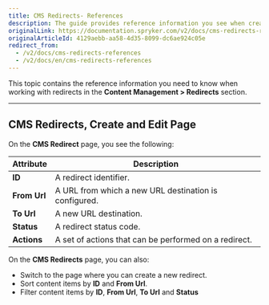 ```yaml
---
title: CMS Redirects- References
description: The guide provides reference information you see when creating and updating URL redirects in the Back Office.
originalLink: https://documentation.spryker.com/v2/docs/cms-redirects-references
originalArticleId: 4129aebb-aa58-4d35-8099-dc6ae924c05e
redirect_from:
  - /v2/docs/cms-redirects-references
  - /v2/docs/en/cms-redirects-references
---
```


This topic contains the reference information you need to know when working with redirects in the **Content Management > Redirects** section.
***

## CMS Redirects, Create and Edit Page
On the **CMS Redirect** page, you see the following:

| Attribute | Description |
| --- | --- |
| **ID** | A redirect identifier. |
|**From Url**  | A URL from which a new URL destination is configured. |
| **To Url** | A new URL destination. |
| **Status** | A redirect status code. |
| **Actions** | A set of actions that can be performed on a redirect. |

On the **CMS Redirects** page, you can also:

* Switch to the page where you can create a new redirect.
* Sort content items by **ID** and **From Url**.
* Filter content items by **ID**, **From Url**, **To Url** and **Status**
